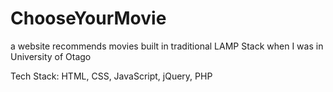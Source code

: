 # ChooseYourMovie
a website recommends movies built in traditional LAMP Stack when I was in University of Otago

Tech Stack: HTML, CSS, JavaScript, jQuery, PHP
